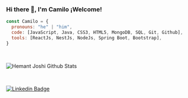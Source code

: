 ### Hi there 👋, I'm Camilo ¡Welcome!


```javascript
const Camilo = {
  pronouns: "he" | "him",
  code: [JavaScript, Java, CSS3, HTML5, MongoDB, SQL, Git, Github],
  tools: [ReactJs, NestJs, NodeJs, Spring Boot, Bootstrap],
}
```

<br />


![Hemant Joshi Github Stats](https://github-readme-stats.vercel.app/api?username=Strugtter&show_icons=true&title_color=fff&icon_color=79ff97&text_color=151515&bg_color=9f9f9f)

<br />

 [![Linkedin Badge](https://img.shields.io/badge/-CamiloBotina-blue?style=flat-square&logo=Linkedin&logoColor=white&link=https://www.linkedin.com/in/camiloandresbotinatrujillo/)](https://www.linkedin.com/in/camiloandresbotinatrujillo/)
<!--
**Strugtter/Strugtter** is a ✨ _special_ ✨ repository because its `README.md` (this file) appears on your GitHub profile.

Here are some ideas to get you started:

- 🔭 I’m currently working on ...
- 🌱 I’m currently learning ...
- 👯 I’m looking to collaborate on ...
- 🤔 I’m looking for help with ...
- 💬 Ask me about ...
- 📫 How to reach me: ...
- 😄 Pronouns: ...
- ⚡ Fun fact: ...
-->
